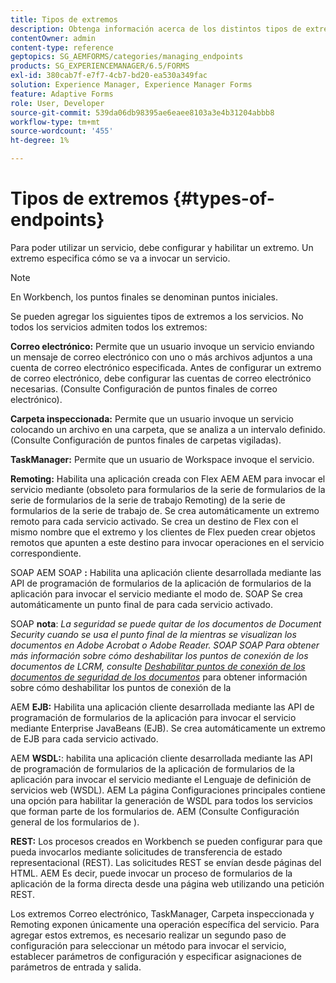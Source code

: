 ```yaml
---
title: Tipos de extremos
description: Obtenga información acerca de los distintos tipos de extremos. Se pueden agregar diferentes tipos de extremos a los servicios, como correo electrónico, carpeta inspeccionada y muchos más.
contentOwner: admin
content-type: reference
geptopics: SG_AEMFORMS/categories/managing_endpoints
products: SG_EXPERIENCEMANAGER/6.5/FORMS
exl-id: 380cab7f-e7f7-4cb7-bd20-ea530a349fac
solution: Experience Manager, Experience Manager Forms
feature: Adaptive Forms
role: User, Developer
source-git-commit: 539da06db98395ae6eaee8103a3e4b31204abbb8
workflow-type: tm+mt
source-wordcount: '455'
ht-degree: 1%

---
```


# Tipos de extremos {#types-of-endpoints}

Para poder utilizar un servicio, debe configurar y habilitar un extremo. Un extremo especifica cómo se va a invocar un servicio.

>[!NOTE]
>
>En Workbench, los puntos finales se denominan puntos iniciales.

Se pueden agregar los siguientes tipos de extremos a los servicios. No todos los servicios admiten todos los extremos:

**Correo electrónico:** Permite que un usuario invoque un servicio enviando un mensaje de correo electrónico con uno o más archivos adjuntos a una cuenta de correo electrónico especificada. Antes de configurar un extremo de correo electrónico, debe configurar las cuentas de correo electrónico necesarias. (Consulte Configuración de puntos finales de correo electrónico).

**Carpeta inspeccionada:** Permite que un usuario invoque un servicio colocando un archivo en una carpeta, que se analiza a un intervalo definido. (Consulte Configuración de puntos finales de carpetas vigiladas).

**TaskManager:** Permite que un usuario de Workspace invoque el servicio.

**Remoting:** Habilita una aplicación creada con Flex AEM AEM para invocar el servicio mediante (obsoleto para formularios de la serie de formularios de la serie de formularios de la serie de trabajo Remoting) de la serie de formularios de la serie de trabajo de. Se crea automáticamente un extremo remoto para cada servicio activado. Se crea un destino de Flex con el mismo nombre que el extremo y los clientes de Flex pueden crear objetos remotos que apunten a este destino para invocar operaciones en el servicio correspondiente.

SOAP AEM SOAP **:** Habilita una aplicación cliente desarrollada mediante las API de programación de formularios de la aplicación de formularios de la aplicación para invocar el servicio mediante el modo de. SOAP Se crea automáticamente un punto final de para cada servicio activado.

SOAP **nota**: *La seguridad se puede quitar de los documentos de Document Security cuando se usa el punto final de la mientras se visualizan los documentos en Adobe Acrobat o Adobe Reader. SOAP SOAP Para obtener más información sobre cómo deshabilitar los puntos de conexión de los documentos de LCRM, consulte [Deshabilitar puntos de conexión de los documentos de seguridad de los documentos](/help/forms/using/admin-help/configuring-client-server-options.md#disable-soap-endpoints-for-document-security-documents)* para obtener información sobre cómo deshabilitar los puntos de conexión de la

AEM **EJB:** Habilita una aplicación cliente desarrollada mediante las API de programación de formularios de la aplicación para invocar el servicio mediante Enterprise JavaBeans (EJB). Se crea automáticamente un extremo de EJB para cada servicio activado.

AEM **WSDL:**: habilita una aplicación cliente desarrollada mediante las API de programación de formularios de la aplicación de formularios de la aplicación para invocar el servicio mediante el Lenguaje de definición de servicios web (WSDL). AEM La página Configuraciones principales contiene una opción para habilitar la generación de WSDL para todos los servicios que forman parte de los formularios de. AEM (Consulte Configuración general de los formularios de ).

**REST:** Los procesos creados en Workbench se pueden configurar para que pueda invocarlos mediante solicitudes de transferencia de estado representacional (REST). Las solicitudes REST se envían desde páginas del HTML. AEM Es decir, puede invocar un proceso de formularios de la aplicación de la forma directa desde una página web utilizando una petición REST.

Los extremos Correo electrónico, TaskManager, Carpeta inspeccionada y Remoting exponen únicamente una operación específica del servicio. Para agregar estos extremos, es necesario realizar un segundo paso de configuración para seleccionar un método para invocar el servicio, establecer parámetros de configuración y especificar asignaciones de parámetros de entrada y salida.
